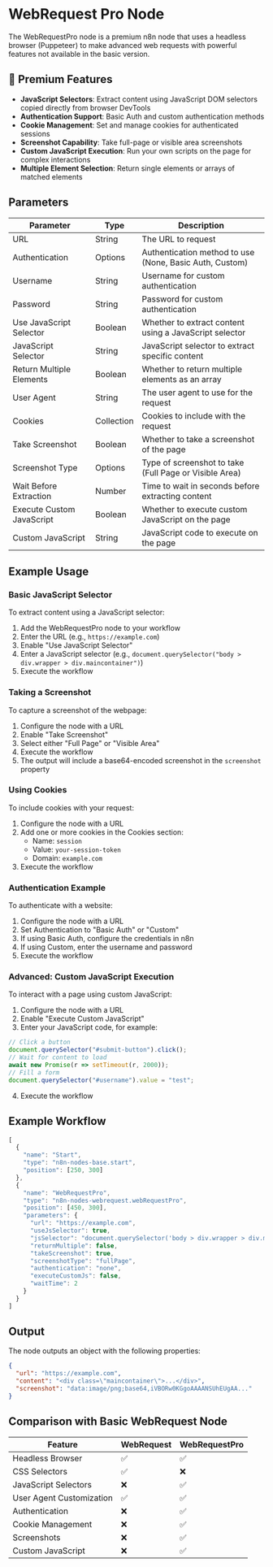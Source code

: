 # WebRequest Pro Node

The WebRequestPro node is a premium n8n node that uses a headless browser (Puppeteer) to make advanced web requests with powerful features not available in the basic version.

## 🌟 Premium Features

- **JavaScript Selectors**: Extract content using JavaScript DOM selectors copied directly from browser DevTools
- **Authentication Support**: Basic Auth and custom authentication methods
- **Cookie Management**: Set and manage cookies for authenticated sessions
- **Screenshot Capability**: Take full-page or visible area screenshots
- **Custom JavaScript Execution**: Run your own scripts on the page for complex interactions
- **Multiple Element Selection**: Return single elements or arrays of matched elements

## Parameters

| Parameter | Type | Description |
| --------- | ---- | ----------- |
| URL | String | The URL to request |
| Authentication | Options | Authentication method to use (None, Basic Auth, Custom) |
| Username | String | Username for custom authentication |
| Password | String | Password for custom authentication |
| Use JavaScript Selector | Boolean | Whether to extract content using a JavaScript selector |
| JavaScript Selector | String | JavaScript selector to extract specific content |
| Return Multiple Elements | Boolean | Whether to return multiple elements as an array |
| User Agent | String | The user agent to use for the request |
| Cookies | Collection | Cookies to include with the request |
| Take Screenshot | Boolean | Whether to take a screenshot of the page |
| Screenshot Type | Options | Type of screenshot to take (Full Page or Visible Area) |
| Wait Before Extraction | Number | Time to wait in seconds before extracting content |
| Execute Custom JavaScript | Boolean | Whether to execute custom JavaScript on the page |
| Custom JavaScript | String | JavaScript code to execute on the page |

## Example Usage

### Basic JavaScript Selector

To extract content using a JavaScript selector:

1. Add the WebRequestPro node to your workflow
2. Enter the URL (e.g., `https://example.com`)
3. Enable "Use JavaScript Selector"
4. Enter a JavaScript selector (e.g., `document.querySelector("body > div.wrapper > div.maincontainer")`)
5. Execute the workflow

### Taking a Screenshot

To capture a screenshot of the webpage:

1. Configure the node with a URL
2. Enable "Take Screenshot"
3. Select either "Full Page" or "Visible Area"
4. Execute the workflow
5. The output will include a base64-encoded screenshot in the `screenshot` property

### Using Cookies

To include cookies with your request:

1. Configure the node with a URL
2. Add one or more cookies in the Cookies section:
   - Name: `session`
   - Value: `your-session-token`
   - Domain: `example.com`
3. Execute the workflow

### Authentication Example

To authenticate with a website:

1. Configure the node with a URL
2. Set Authentication to "Basic Auth" or "Custom"
3. If using Basic Auth, configure the credentials in n8n
4. If using Custom, enter the username and password
5. Execute the workflow

### Advanced: Custom JavaScript Execution

To interact with a page using custom JavaScript:

1. Configure the node with a URL
2. Enable "Execute Custom JavaScript"
3. Enter your JavaScript code, for example:
```javascript
// Click a button
document.querySelector("#submit-button").click();
// Wait for content to load
await new Promise(r => setTimeout(r, 2000));
// Fill a form
document.querySelector("#username").value = "test";
```
4. Execute the workflow

## Example Workflow

```javascript
[
  {
    "name": "Start",
    "type": "n8n-nodes-base.start",
    "position": [250, 300]
  },
  {
    "name": "WebRequestPro",
    "type": "n8n-nodes-webrequest.webRequestPro",
    "position": [450, 300],
    "parameters": {
      "url": "https://example.com",
      "useJsSelector": true,
      "jsSelector": "document.querySelector('body > div.wrapper > div.maincontainer')",
      "returnMultiple": false,
      "takeScreenshot": true,
      "screenshotType": "fullPage",
      "authentication": "none",
      "executeCustomJs": false,
      "waitTime": 2
    }
  }
]
```

## Output

The node outputs an object with the following properties:

```json
{
  "url": "https://example.com",
  "content": "<div class=\"maincontainer\">...</div>",
  "screenshot": "data:image/png;base64,iVBORw0KGgoAAAANSUhEUgAA..."
}
```

## Comparison with Basic WebRequest Node

| Feature | WebRequest | WebRequestPro |
|---------|-----------|---------------|
| Headless Browser | ✅ | ✅ |
| CSS Selectors | ✅ | ❌ |
| JavaScript Selectors | ❌ | ✅ |
| User Agent Customization | ✅ | ✅ |
| Authentication | ❌ | ✅ |
| Cookie Management | ❌ | ✅ |
| Screenshots | ❌ | ✅ |
| Custom JavaScript | ❌ | ✅ | 